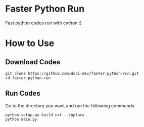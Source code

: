 # Faster Python Run

Fast python codes run with cython :)

# How to Use

## Download Codes

```
git clone https://github.com/dori-dev/faster-python-run.git
cd faster-python-run
```

## Run Codes

Go to the directory you want and run the following commands

```
python setup.py build_ext --inplace
python main.py
```
